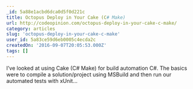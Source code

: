```yaml
---
_id: 5a88e1acbd6dca0d5f0d221c
title: Octopus Deploy in Your Cake (C# Make)
url: http://codeopinion.com/octopus-deploy-in-your-cake-c-make/
category: articles
slug: 'octopus-deploy-in-your-cake-c-make'
user_id: 5a83ce59d6eb0005c4ecda2c
createdOn: '2016-09-07T20:05:53.000Z'
tags: []
---
```


I’ve looked at using Cake (C# Make) for build automation C#.  The basics were to compile a solution/project using MSBuild and then run our automated tests with xUnit...
